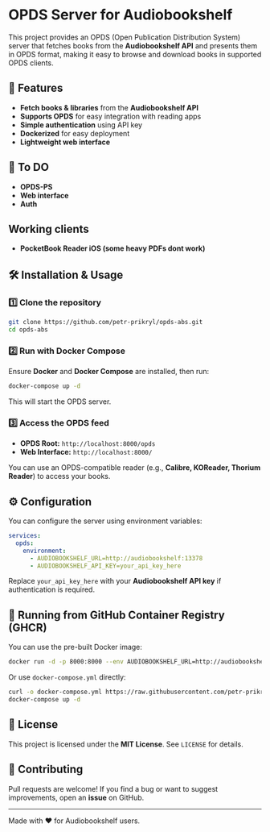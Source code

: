 # OPDS Server for Audiobookshelf

This project provides an OPDS (Open Publication Distribution System) server that fetches books from the **Audiobookshelf API** and presents them in OPDS format, making it easy to browse and download books in supported OPDS clients.

## 🚀 Features

- **Fetch books & libraries** from the **Audiobookshelf API**
- **Supports OPDS** for easy integration with reading apps
- **Simple authentication** using API key
- **Dockerized** for easy deployment
- **Lightweight web interface** 

## 🚀 To DO
  -  **OPDS-PS**
  -  **Web interface**
  -  **Auth**

## Working clients
 - **PocketBook Reader iOS (some heavy PDFs dont work)**

## 🛠 Installation & Usage

### 1️⃣ **Clone the repository**

```bash
git clone https://github.com/petr-prikryl/opds-abs.git
cd opds-abs
```

### 2️⃣ **Run with Docker Compose**

Ensure **Docker** and **Docker Compose** are installed, then run:

```bash
docker-compose up -d
```

This will start the OPDS server.

### 3️⃣ **Access the OPDS feed**

- **OPDS Root:** `http://localhost:8000/opds`
- **Web Interface:** `http://localhost:8000/`

You can use an OPDS-compatible reader (e.g., **Calibre, KOReader, Thorium Reader**) to access your books.

## ⚙ Configuration

You can configure the server using environment variables:

```yaml
services:
  opds:
    environment:
      - AUDIOBOOKSHELF_URL=http://audiobookshelf:13378
      - AUDIOBOOKSHELF_API_KEY=your_api_key_here
```

Replace `your_api_key_here` with your **Audiobookshelf API key** if authentication is required.

## 🐳 Running from GitHub Container Registry (GHCR)

You can use the pre-built Docker image:

```bash
docker run -d -p 8000:8000 --env AUDIOBOOKSHELF_URL=http://audiobookshelf:13378/api ghcr.io/petr-prikryl/opds-abs:latest
```

Or use `docker-compose.yml` directly:

```bash
curl -o docker-compose.yml https://raw.githubusercontent.com/petr-prikryl/OPDS-ABS/refs/heads/master/docker-compose.yml
docker-compose up -d
```

## 📜 License

This project is licensed under the **MIT License**. See `LICENSE` for details.

## 🙌 Contributing

Pull requests are welcome! If you find a bug or want to suggest improvements, open an **issue** on GitHub.

---

Made with ❤️ for Audiobookshelf users.

